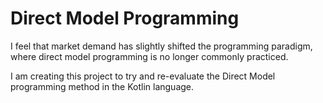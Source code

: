 # Direct Model Programming
I feel that market demand has slightly shifted the programming paradigm, where direct model programming is no longer commonly practiced.

I am creating this project to try and re-evaluate the Direct Model programming method in the Kotlin language.
